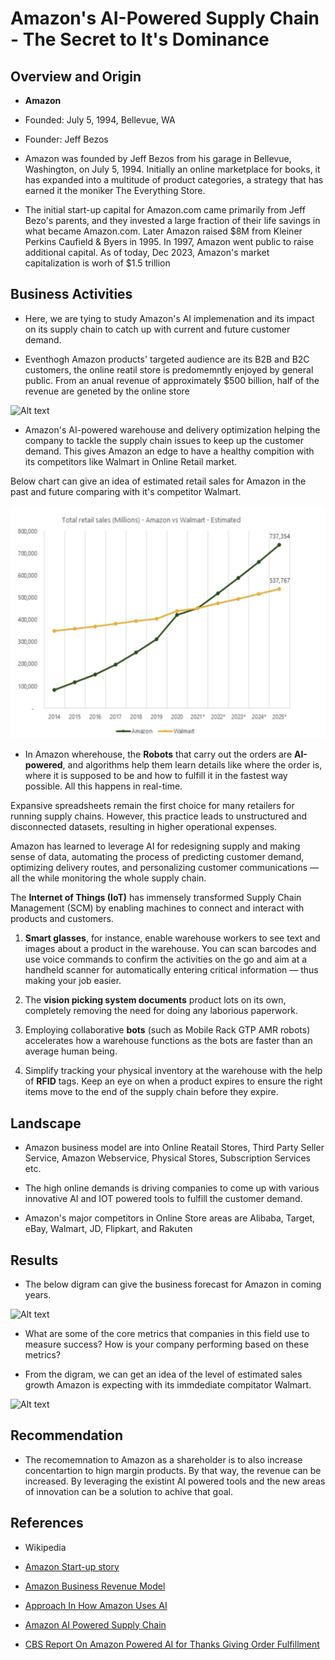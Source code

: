 # Amazon's AI-Powered Supply Chain - The Secret to It's Dominance

## Overview and Origin

* **Amazon**

* Founded: July 5, 1994, Bellevue, WA

* Founder: Jeff Bezos

* Amazon was founded by Jeff Bezos from his garage in Bellevue, Washington, on July 5, 1994. Initially an online marketplace for books, it has expanded into a multitude of product categories, a strategy that has earned it the moniker The Everything Store.

* The initial start-up capital for Amazon.com came primarily from Jeff Bezo's parents, and they invested a large fraction of their life savings in what became Amazon.com. Later Amazon raised $8M from Kleiner Perkins Caufield & Byers in 1995. In 1997, Amazon went public to raise additional capital. 
As of today, Dec 2023, Amazon's market capitalization is worh of $1.5 trillion

## Business Activities

* Here, we are tying to study Amazon's AI implemenation and its impact on its supply chain to catch up with current and future customer demand.

* Eventhogh Amazon products' targeted audience are its B2B and B2C customers, the online reatil store is predomemntly enjoyed by general public.
From an anual revenue of approximately $500 billion, half of the revenue are geneted by the online store

![Alt text](<Screenshot 2023-12-06 at 2.04.10 PM.png>)

* Amazon's AI-powered warehouse and delivery optimization helping the company to tackle the supply chain issues to keep up the customer demand. This gives Amazon an edge to have a healthy compition with its competitors like Walmart in Online Retail market.

Below chart can give an idea of estimated retail sales for Amazon in the past and future comparing with it's competitor Walmart. 

![Alt text](image.png)


* In Amazon wherehouse, the **Robots** that carry out the orders are **AI-powered**, and algorithms help them learn details like where the order is, where it is supposed to be and how to fulfill it in the fastest way possible. All this happens in real-time.

Expansive spreadsheets remain the first choice for many retailers for running supply chains. However, this practice leads to unstructured and disconnected datasets, resulting in higher operational expenses.

Amazon has learned to leverage AI for redesigning supply and making sense of data, automating the process of predicting customer demand, optimizing delivery routes, and personalizing customer communications — all the while monitoring the whole supply chain.

The **Internet of Things (IoT)** has immensely transformed Supply Chain Management (SCM) by enabling machines to connect and interact with products and customers.

1. **Smart glasses**, for instance, enable warehouse workers to see text and images about a product in the warehouse. You can scan barcodes and use voice commands to confirm the activities on the go and aim at a handheld scanner for automatically entering critical information — thus making your job easier.

2. The **vision picking system documents** product lots on its own, completely removing the need for doing any laborious paperwork.

3. Employing collaborative **bots** (such as Mobile Rack GTP AMR robots) accelerates how a warehouse functions as the bots are faster than an average human being.

4. Simplify tracking your physical inventory at the warehouse with the help of **RFID** tags. Keep an eye on when a product expires to ensure the right items move to the end of the supply chain before they expire.

## Landscape

* Amazon business model are into Online Reatail Stores, Third Party Seller Service, Amazon Webservice, Physical Stores, Subscription Services etc.

* The high online demands is driving companies to come up with various innovative AI and IOT powered tools to fulfill the customer demand. 

* Amazon's major competitors in Online Store areas are Alibaba, Target, eBay, Walmart, JD, Flipkart, and Rakuten

## Results

* The below digram can give the business forecast for Amazon in coming years.

![Alt text](<Screenshot 2023-12-05 at 9.04.56 PM.png>)

* What are some of the core metrics that companies in this field use to measure success? How is your company performing based on these metrics?

* From the digram, we can get an idea of the level of estimated sales growth Amazon is expecting with its immdediate compitator Walmart.

![Alt text](<Screenshot 2023-12-06 at 2.50.48 PM.png>)

## Recommendation

* The recomemnation to Amazon as a shareholder is to also increase concentartion to hign margin products. By that way, the revenue can be increased. By leveraging the existint AI powered tools and the new areas of innovation can be a solution to achive that goal.

## References

- Wikipedia
- [Amazon Start-up story](ttps://www.fundable.com/learn/startup-stories/amazon)
- [Amazon Business Revenue Model](https://startuptalky.com/business-revenue-model-amazon/)
- [Approach In How Amazon Uses AI](https://www.zentail.com/blog/amazons-flywheel-approach-how-amazon-uses-ai)
- [Amazon AI Powered Supply Chain](https://www.fool.com/investing/2023/05/10/is-amazons-ai-powered-supply-chain-the-secret-to-i/)

- [CBS Report On Amazon Powered AI for Thanks Giving Order Fulfillment](https://tbtech.co/featured-news/amazons-ai-logistics-warehouses/)
